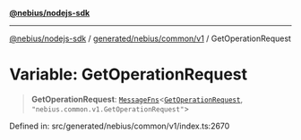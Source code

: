 [**@nebius/nodejs-sdk**](../../../../../README.md)

***

[@nebius/nodejs-sdk](../../../../../README.md) / [generated/nebius/common/v1](../README.md) / GetOperationRequest

# Variable: GetOperationRequest

> **GetOperationRequest**: [`MessageFns`](../../../../../runtime/protos/core/interfaces/MessageFns.md)\<[`GetOperationRequest`](../interfaces/GetOperationRequest.md), `"nebius.common.v1.GetOperationRequest"`\>

Defined in: src/generated/nebius/common/v1/index.ts:2670
